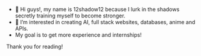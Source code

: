 - 👋 Hi guys!, my name is 12shadow12 because I lurk in the shadows secretly training myself to become stronger.
- 👀 I’m interested in creating AI, full stack websites, databases, anime and APIs.
- My goal is to get more experience and internships!



Thank you for reading!
